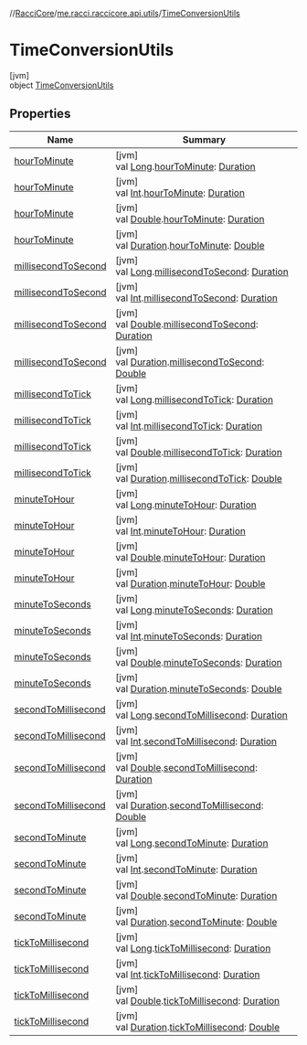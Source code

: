 //[RacciCore](../../../index.md)/[me.racci.raccicore.api.utils](../index.md)/[TimeConversionUtils](index.md)

# TimeConversionUtils

[jvm]\
object [TimeConversionUtils](index.md)

## Properties

| Name | Summary |
|---|---|
| [hourToMinute](hour-to-minute.md) | [jvm]<br>val [Long](https://kotlinlang.org/api/latest/jvm/stdlib/kotlin/-long/index.html).[hourToMinute](hour-to-minute.md): [Duration](https://kotlinlang.org/api/latest/jvm/stdlib/kotlin.time/-duration/index.html) |
| [hourToMinute](hour-to-minute.md) | [jvm]<br>val [Int](https://kotlinlang.org/api/latest/jvm/stdlib/kotlin/-int/index.html).[hourToMinute](hour-to-minute.md): [Duration](https://kotlinlang.org/api/latest/jvm/stdlib/kotlin.time/-duration/index.html) |
| [hourToMinute](hour-to-minute.md) | [jvm]<br>val [Double](https://kotlinlang.org/api/latest/jvm/stdlib/kotlin/-double/index.html).[hourToMinute](hour-to-minute.md): [Duration](https://kotlinlang.org/api/latest/jvm/stdlib/kotlin.time/-duration/index.html) |
| [hourToMinute](hour-to-minute.md) | [jvm]<br>val [Duration](https://kotlinlang.org/api/latest/jvm/stdlib/kotlin.time/-duration/index.html).[hourToMinute](hour-to-minute.md): [Double](https://kotlinlang.org/api/latest/jvm/stdlib/kotlin/-double/index.html) |
| [millisecondToSecond](millisecond-to-second.md) | [jvm]<br>val [Long](https://kotlinlang.org/api/latest/jvm/stdlib/kotlin/-long/index.html).[millisecondToSecond](millisecond-to-second.md): [Duration](https://kotlinlang.org/api/latest/jvm/stdlib/kotlin.time/-duration/index.html) |
| [millisecondToSecond](millisecond-to-second.md) | [jvm]<br>val [Int](https://kotlinlang.org/api/latest/jvm/stdlib/kotlin/-int/index.html).[millisecondToSecond](millisecond-to-second.md): [Duration](https://kotlinlang.org/api/latest/jvm/stdlib/kotlin.time/-duration/index.html) |
| [millisecondToSecond](millisecond-to-second.md) | [jvm]<br>val [Double](https://kotlinlang.org/api/latest/jvm/stdlib/kotlin/-double/index.html).[millisecondToSecond](millisecond-to-second.md): [Duration](https://kotlinlang.org/api/latest/jvm/stdlib/kotlin.time/-duration/index.html) |
| [millisecondToSecond](millisecond-to-second.md) | [jvm]<br>val [Duration](https://kotlinlang.org/api/latest/jvm/stdlib/kotlin.time/-duration/index.html).[millisecondToSecond](millisecond-to-second.md): [Double](https://kotlinlang.org/api/latest/jvm/stdlib/kotlin/-double/index.html) |
| [millisecondToTick](millisecond-to-tick.md) | [jvm]<br>val [Long](https://kotlinlang.org/api/latest/jvm/stdlib/kotlin/-long/index.html).[millisecondToTick](millisecond-to-tick.md): [Duration](https://kotlinlang.org/api/latest/jvm/stdlib/kotlin.time/-duration/index.html) |
| [millisecondToTick](millisecond-to-tick.md) | [jvm]<br>val [Int](https://kotlinlang.org/api/latest/jvm/stdlib/kotlin/-int/index.html).[millisecondToTick](millisecond-to-tick.md): [Duration](https://kotlinlang.org/api/latest/jvm/stdlib/kotlin.time/-duration/index.html) |
| [millisecondToTick](millisecond-to-tick.md) | [jvm]<br>val [Double](https://kotlinlang.org/api/latest/jvm/stdlib/kotlin/-double/index.html).[millisecondToTick](millisecond-to-tick.md): [Duration](https://kotlinlang.org/api/latest/jvm/stdlib/kotlin.time/-duration/index.html) |
| [millisecondToTick](millisecond-to-tick.md) | [jvm]<br>val [Duration](https://kotlinlang.org/api/latest/jvm/stdlib/kotlin.time/-duration/index.html).[millisecondToTick](millisecond-to-tick.md): [Double](https://kotlinlang.org/api/latest/jvm/stdlib/kotlin/-double/index.html) |
| [minuteToHour](minute-to-hour.md) | [jvm]<br>val [Long](https://kotlinlang.org/api/latest/jvm/stdlib/kotlin/-long/index.html).[minuteToHour](minute-to-hour.md): [Duration](https://kotlinlang.org/api/latest/jvm/stdlib/kotlin.time/-duration/index.html) |
| [minuteToHour](minute-to-hour.md) | [jvm]<br>val [Int](https://kotlinlang.org/api/latest/jvm/stdlib/kotlin/-int/index.html).[minuteToHour](minute-to-hour.md): [Duration](https://kotlinlang.org/api/latest/jvm/stdlib/kotlin.time/-duration/index.html) |
| [minuteToHour](minute-to-hour.md) | [jvm]<br>val [Double](https://kotlinlang.org/api/latest/jvm/stdlib/kotlin/-double/index.html).[minuteToHour](minute-to-hour.md): [Duration](https://kotlinlang.org/api/latest/jvm/stdlib/kotlin.time/-duration/index.html) |
| [minuteToHour](minute-to-hour.md) | [jvm]<br>val [Duration](https://kotlinlang.org/api/latest/jvm/stdlib/kotlin.time/-duration/index.html).[minuteToHour](minute-to-hour.md): [Double](https://kotlinlang.org/api/latest/jvm/stdlib/kotlin/-double/index.html) |
| [minuteToSeconds](minute-to-seconds.md) | [jvm]<br>val [Long](https://kotlinlang.org/api/latest/jvm/stdlib/kotlin/-long/index.html).[minuteToSeconds](minute-to-seconds.md): [Duration](https://kotlinlang.org/api/latest/jvm/stdlib/kotlin.time/-duration/index.html) |
| [minuteToSeconds](minute-to-seconds.md) | [jvm]<br>val [Int](https://kotlinlang.org/api/latest/jvm/stdlib/kotlin/-int/index.html).[minuteToSeconds](minute-to-seconds.md): [Duration](https://kotlinlang.org/api/latest/jvm/stdlib/kotlin.time/-duration/index.html) |
| [minuteToSeconds](minute-to-seconds.md) | [jvm]<br>val [Double](https://kotlinlang.org/api/latest/jvm/stdlib/kotlin/-double/index.html).[minuteToSeconds](minute-to-seconds.md): [Duration](https://kotlinlang.org/api/latest/jvm/stdlib/kotlin.time/-duration/index.html) |
| [minuteToSeconds](minute-to-seconds.md) | [jvm]<br>val [Duration](https://kotlinlang.org/api/latest/jvm/stdlib/kotlin.time/-duration/index.html).[minuteToSeconds](minute-to-seconds.md): [Double](https://kotlinlang.org/api/latest/jvm/stdlib/kotlin/-double/index.html) |
| [secondToMillisecond](second-to-millisecond.md) | [jvm]<br>val [Long](https://kotlinlang.org/api/latest/jvm/stdlib/kotlin/-long/index.html).[secondToMillisecond](second-to-millisecond.md): [Duration](https://kotlinlang.org/api/latest/jvm/stdlib/kotlin.time/-duration/index.html) |
| [secondToMillisecond](second-to-millisecond.md) | [jvm]<br>val [Int](https://kotlinlang.org/api/latest/jvm/stdlib/kotlin/-int/index.html).[secondToMillisecond](second-to-millisecond.md): [Duration](https://kotlinlang.org/api/latest/jvm/stdlib/kotlin.time/-duration/index.html) |
| [secondToMillisecond](second-to-millisecond.md) | [jvm]<br>val [Double](https://kotlinlang.org/api/latest/jvm/stdlib/kotlin/-double/index.html).[secondToMillisecond](second-to-millisecond.md): [Duration](https://kotlinlang.org/api/latest/jvm/stdlib/kotlin.time/-duration/index.html) |
| [secondToMillisecond](second-to-millisecond.md) | [jvm]<br>val [Duration](https://kotlinlang.org/api/latest/jvm/stdlib/kotlin.time/-duration/index.html).[secondToMillisecond](second-to-millisecond.md): [Double](https://kotlinlang.org/api/latest/jvm/stdlib/kotlin/-double/index.html) |
| [secondToMinute](second-to-minute.md) | [jvm]<br>val [Long](https://kotlinlang.org/api/latest/jvm/stdlib/kotlin/-long/index.html).[secondToMinute](second-to-minute.md): [Duration](https://kotlinlang.org/api/latest/jvm/stdlib/kotlin.time/-duration/index.html) |
| [secondToMinute](second-to-minute.md) | [jvm]<br>val [Int](https://kotlinlang.org/api/latest/jvm/stdlib/kotlin/-int/index.html).[secondToMinute](second-to-minute.md): [Duration](https://kotlinlang.org/api/latest/jvm/stdlib/kotlin.time/-duration/index.html) |
| [secondToMinute](second-to-minute.md) | [jvm]<br>val [Double](https://kotlinlang.org/api/latest/jvm/stdlib/kotlin/-double/index.html).[secondToMinute](second-to-minute.md): [Duration](https://kotlinlang.org/api/latest/jvm/stdlib/kotlin.time/-duration/index.html) |
| [secondToMinute](second-to-minute.md) | [jvm]<br>val [Duration](https://kotlinlang.org/api/latest/jvm/stdlib/kotlin.time/-duration/index.html).[secondToMinute](second-to-minute.md): [Double](https://kotlinlang.org/api/latest/jvm/stdlib/kotlin/-double/index.html) |
| [tickToMillisecond](tick-to-millisecond.md) | [jvm]<br>val [Long](https://kotlinlang.org/api/latest/jvm/stdlib/kotlin/-long/index.html).[tickToMillisecond](tick-to-millisecond.md): [Duration](https://kotlinlang.org/api/latest/jvm/stdlib/kotlin.time/-duration/index.html) |
| [tickToMillisecond](tick-to-millisecond.md) | [jvm]<br>val [Int](https://kotlinlang.org/api/latest/jvm/stdlib/kotlin/-int/index.html).[tickToMillisecond](tick-to-millisecond.md): [Duration](https://kotlinlang.org/api/latest/jvm/stdlib/kotlin.time/-duration/index.html) |
| [tickToMillisecond](tick-to-millisecond.md) | [jvm]<br>val [Double](https://kotlinlang.org/api/latest/jvm/stdlib/kotlin/-double/index.html).[tickToMillisecond](tick-to-millisecond.md): [Duration](https://kotlinlang.org/api/latest/jvm/stdlib/kotlin.time/-duration/index.html) |
| [tickToMillisecond](tick-to-millisecond.md) | [jvm]<br>val [Duration](https://kotlinlang.org/api/latest/jvm/stdlib/kotlin.time/-duration/index.html).[tickToMillisecond](tick-to-millisecond.md): [Double](https://kotlinlang.org/api/latest/jvm/stdlib/kotlin/-double/index.html) |
